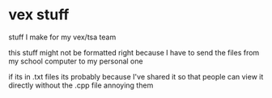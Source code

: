 # vex stuff
stuff I make for my vex/tsa team

this stuff might not be formatted right because I have to send the files from my school computer to my personal one

if its in .txt files its probably because I've shared it so that people can view it directly without the .cpp file annoying them